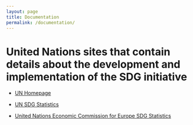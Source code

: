 ```yaml
---
layout: page
title: Documentation
permalink: /documentation/
---
```



# United Nations sites that contain details about the development and implementation of the SDG initiative

- [UN Homepage](https://sustainabledevelopment.un.org)

- [UN SDG Statistics](http://unstats.un.org/sdgs/)

- [United Nations Economic Commission for Europe SDG Statistics](http://www.unece.org/stats/statistics-sustainable-development.html)
